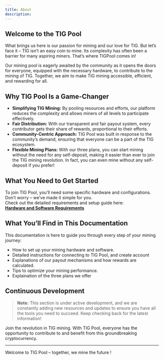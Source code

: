 ```yaml
---
title: About
description: 
---
```


## Welcome to the TIG Pool 


What brings us here is our passion for mining and our love for TIG. But let’s face it – TIG isn’t an easy coin to mine. Its complexity has often been a barrier for many aspiring miners. That’s where TIGPool comes in!  

Our mining pool is eagerly awaited by the community as it opens the doors for everyone, equipped with the necessary hardware, to contribute to the mining of TIG. Together, we aim to make TIG mining accessible, efficient, and rewarding for all.

## Why TIG Pool Is a Game-Changer

- **Simplifying TIG Mining:** By pooling resources and efforts, our platform reduces the complexity and allows miners of all levels to participate effectively.
- **Fair Distribution:** With our transparent and fair payout system, every contributor gets their share of rewards, proportional to their efforts.
- **Community-Centric Approach:** TIG Pool was built in response to the community’s demand, ensuring that everyone can be a part of the TIG ecosystem.
- **Flexible Mining Plans:** With our three plans, you can start mining without the need for any self-deposit, making it easier than ever to join the TIG mining revolution. In fact, you can even mine without any self-deposit if you prefer!



## What You Need to Get Started

To join TIG Pool, you’ll need some specific hardware and configurations. Don’t worry – we’ve made it simple for you.  
Check out the detailed requirements and setup guide here:  
[**Hardware and Software Requirements**](#)

## What You’ll Find in This Documentation

This documentation is here to guide you through every step of your mining journey:
- How to set up your mining hardware and software.
- Detailed instructions for connecting to TIG Pool, and create account 
- Explanations of our payout mechanisms and how rewards are calculated.
- Tips to optimize your mining performance.
- Explaination of the three plans we offer 

## Continuous Development

> **Note:** This section is under active development, and we are constantly adding new resources and updates to ensure you have all the tools you need to succeed. Keep checking back for the latest information!

Join the revolution in TIG mining. With TIG Pool, everyone has the opportunity to contribute to and benefit from this groundbreaking cryptocurrency.

---

Welcome to TIG Pool – together, we mine the future !
